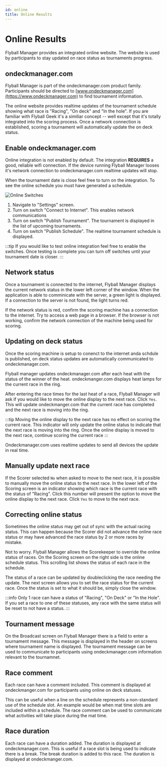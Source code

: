 ```yaml
---
id: online
title: Online Results
---
```


# Online Results

Flyball Manager provides an integrated online website. The website is used by participants to stay updated on race status as tournaments progress.

## ondeckmanager.com

Flyball Manager is part of the ondeckmanager.com product family. Participants should be directed to [www.ondeckmanager.com](https://www.ondeckmanager.com) to find tournament information.

The online website provides realtime updates of the tournament schedule showing what race is "Racing", "On deck" and "In the hole". If you are familiar with Flyball Geek it's a similiar concept -- well except that it's totally integrated into the scoring process. Once a network connection is established, scoring a tournament will automatically update the on deck status.

## Enable ondeckmanager.com

Online integration is not enabled by default. The integration **REQUIRES** a good, reliable wifi connection. If the device running Flyball Manager looses it's network connection to ondeckmanager.com realtime updates will stop.

When the tournament date is close feel free to turn on the integration. To see the online schedule you must have generated a schedule.

![Online Switches](/img/settings-online-switches.svg)

1. Navigate to "Settings" screen.
1. Turn on switch "Connect to Internet". This enables network communications
1. Turn on switch "Publish Tournament". The tournament is displayed in the list of upcoming tournaments.
1. Turn on switch "Publish Schedule". The realtime tournament schedule is displayed.

:::tip
If you would like to test online integration feel free to enable the switches. Once testing is complete you can turn off switches until your tournament date is closer.
:::

## Network status

Once a tournament is connected to the internet, Flyball Manager displays the current network status in the lower left corner of the window. When the application is able to comminicate with the server, a green light is displayed. If a connection to the server is not found, the light turns red.

If the network status is red, confirm the scoring machine has a connection to the internet. Try to access a web page in a browser. If the browser is not working, confirm the network connection of the machine being used for scoring.

## Updating on deck status

Once the scoring machine is setup to conenct to the internet anda schdule is published, on deck status updates are automatically communicated to ondeckmanager.com.

Flyball manager updates ondeckmanager.com after each heat with the status of the winner of the heat. ondeckmanger.com displays heat lamps for the current race in the ring.

After entering the race times for the last heat of a race, Flyball Manager will ask if you would like to move the online display to the next race. Click `Yes`. This will update ondeckmanger.com that the current race has completed and the next race is moving into the ring.

:::tip
Moving the online display to the next race has no effect on scoring the current race. This indicator will only update the online status to indicate that the next race is moving into the ring. Once the online display is moved to the next race, continue scoring the current race
:::

Ondeckmanager.com uses realtime updates to send all devices the update in real time.

## Manually update next race

If the Scorer selected `No` when asked to move to the next race, it is possible to manually move the online status to the next race. In the lower left of the Scoring screen is an indicator showing which race is the current race with the status of "Racing". Click this number will present the option to move the online display to the next race. Click `Yes` to move to the next race.

## Correcting online status

Sometimes the online status may get out of sync with the actual racing status. This can happen because the Scorer did not advance the online race status or may have advanced the race status by 2 or more races by mistake.

Not to worry. Flyball Manager allows the Scorekeeper to override the online status of races. On the Scoring screen on the right side is the online schedule status. This scrolling list shows the status of each race in the schedule.

The status of a race can be updated by doubleclicking the race needing the update. The next screen allows you to set the race status for the current race. Once the status is set to what it should be, simply close the window.

:::info
Only 1 race can have a status of "Racing", "On Deck" or "In the Hole". If you set a race to one of these statuses, any race with the same status will be reset to not have a status.
:::

## Tournament message

On the Broadcast screen on Flyball Manager there is a field to enter a tournament message. This message is displayed in the header on screens where tournament name is displayed. The tournament message can be used to communicate to participants using ondeckmanager.com information relevant to the tournamnet.

## Race comment

Each race can have a comment included. This comment is displayed at ondeckmanger.com for participants using online on deck statuses.

This can be useful when a line on the schedule represents a non-standard use of the schedule slot. An example would be when mat time slots are included within a schedule. The race comment can be used to communicate what activities will take place during the mat time.

## Race duration

Each race can have a duration added. The duration is displayed at ondeckmanager.com. This is useful if a race slot is being used to indicate there is a break. The break duration is added to this race. The duration is displayed at ondeckmanger.com.
